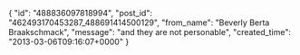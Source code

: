  {
   "id": "488836097818994",
   "post_id": "462493170453287_488691414500129",
   "from_name": "Beverly Berta Braakschmack",
   "message": "and they are not personable",
   "created_time": "2013-03-06T09:16:07+0000"
 }
